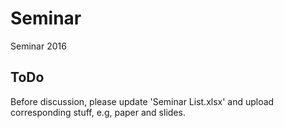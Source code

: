 #  Seminar
Seminar 2016
## ToDo
Before discussion, please update 'Seminar List.xlsx' and upload corresponding stuff, e.g, paper and slides.
